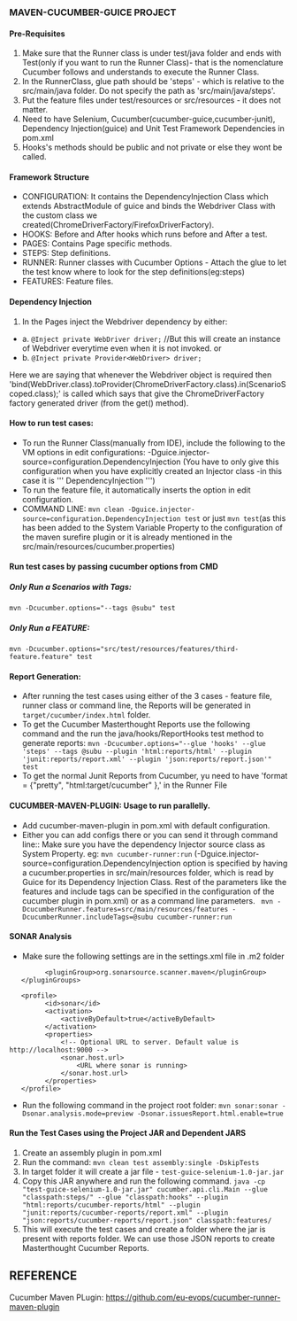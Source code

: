 ### MAVEN-CUCUMBER-GUICE PROJECT

#### Pre-Requisites
1. Make sure that the Runner class is under test/java folder and ends with Test(only if you want to run the Runner Class)- that is the nomenclature Cucumber follows and understands to execute the Runner Class.
2. In the RunnerClass, glue path should be 'steps' - which is relative to the src/main/java folder. Do not specify the path as 'src/main/java/steps'.
3. Put the feature files under test/resources or src/resources - it does not matter.
4. Need to have Selenium, Cucumber(cucumber-guice,cucumber-junit),
 Dependency Injection(guice) and Unit Test Framework Dependencies in pom.xml
5. Hooks's methods should be public and not private or else they wont be called.
 
#### Framework Structure
- CONFIGURATION: It contains the DependencyInjection Class which extends AbstractModule of guice and binds the 
Webdriver Class with the custom class we created(ChromeDriverFactory/FirefoxDriverFactory).
- HOOKS: Before and After hooks which runs before and After a test.
- PAGES: Contains Page specific methods.
- STEPS: Step definitions.
- RUNNER: Runner classes with Cucumber Options - Attach the glue to let the test know where to look for the step definitions(eg:steps)
- FEATURES: Feature files.

#### Dependency Injection
1. In the Pages inject the Webdriver dependency by either:
-    a. ```@Inject
       private WebDriver driver;``` //But this will create an instance of Webdriver everytime even when it is not invoked.
    or
-    b. ```@Inject
       private Provider<WebDriver> driver;```
           
   Here we are saying that whenever the Webdriver object is required then 'bind(WebDriver.class).toProvider(ChromeDriverFactory.class).in(ScenarioScoped.class);'
   is called which says that give the ChromeDriverFactory factory generated driver (from the get() method).
    
#### How to run test cases:
- To run the Runner Class(manually from IDE), include the following to the VM options in edit configurations: -Dguice.injector-source=configuration.DependencyInjection
(You have to only give this configuration when you have explicitly created an Injector class -in this case it is ''' DependencyInjection ''')
- To run the feature file, it automatically inserts the option in edit configuration.
- COMMAND LINE: ```mvn clean -Dguice.injector-source=configuration.DependencyInjection test``` or just ```mvn test```(as this has been added to the System Variable Property to the 
configuration of the maven surefire plugin or it is already mentioned in the src/main/resources/cucumber.properties)

#### Run test cases by passing cucumber options from CMD

##### Only Run a Scenarios with Tags:
```mvn -Dcucumber.options="--tags @subu" test```

##### Only Run a FEATURE:
```mvn -Dcucumber.options="src/test/resources/features/third-feature.feature" test```

#### Report Generation:
- After running the test cases using either of the 3 cases - feature file, runner class or command line, the Reports will be generated in ```target/cucumber/index.html``` folder.
- To get the Cucumber Masterthought Reports use the following command and the run the java/hooks/ReportHooks test method to generate reports:
```mvn -Dcucumber.options="--glue 'hooks' --glue 'steps' --tags @subu --plugin 'html:reports/html' --plugin 'junit:reports/report.xml' --plugin 'json:reports/report.json'" test```
- To get the normal Junit Reports from Cucumber, yu need to have 'format = {"pretty", "html:target/cucumber" },' in the Runner File
#### CUCUMBER-MAVEN-PLUGIN: Usage to run parallelly.
- Add cucumber-maven-plugin in pom.xml with default configuration.
- Either you can add configs there or you can send it through command line:: Make sure you have the dependency Injector source class as System Property.
    eg: ``` mvn cucumber-runner:run ``` (-Dguice.injector-source=configuration.DependencyInjection option is specified by having a cucumber.properties in 
    src/main/resources folder, which is read by Guice for its Dependency Injection Class. Rest of the parameters like the features and include tags can be specified in the configuration of the cucumber plugin in pom.xml) or 
    as a command line parameters.
    ``` mvn -DcucumberRunner.features=src/main/resources/features -DcucumberRunner.includeTags=@subu cucumber-runner:run```

#### SONAR Analysis
- Make sure the following settings are in the settings.xml file in .m2 folder
```<pluginGroups>
         <pluginGroup>org.sonarsource.scanner.maven</pluginGroup>
   </pluginGroups>

   <profile>
         <id>sonar</id>
         <activation>
             <activeByDefault>true</activeByDefault>
         </activation>
         <properties>
             <!-- Optional URL to server. Default value is http://localhost:9000 -->
             <sonar.host.url>
                 <URL where sonar is running>
             </sonar.host.url>
         </properties>
   </profile>
```

- Run the following command in the project root folder: 
```mvn sonar:sonar -Dsonar.analysis.mode=preview -Dsonar.issuesReport.html.enable=true```

#### Run the Test Cases using the Project JAR and Dependent JARS
1. Create an assembly plugin in pom.xml
2. Run the command: ```mvn clean test assembly:single -DskipTests```
3. In target folder it will create a jar file - ```test-guice-selenium-1.0-jar.jar```
4. Copy this JAR anywhere and run the following command.
```java -cp "test-guice-selenium-1.0-jar.jar" cucumber.api.cli.Main --glue "classpath:steps/" --glue "classpath:hooks" --plugin "html:reports/cucumber-reports/html" --plugin "junit:reports/cucumber-reports/report.xml" --plugin "json:reports/cucumber-reports/report.json" classpath:features/```
5. This will execute the test cases and create a folder where the jar is present with reports folder. We can use those JSON reports to create Masterthought Cucumber Reports.

## REFERENCE
Cucumber Maven PLugin: https://github.com/eu-evops/cucumber-runner-maven-plugin
